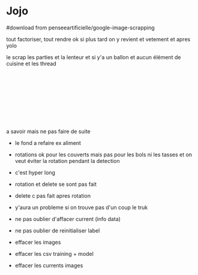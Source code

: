 # Jojo

#download from penseeartificielle/google-image-scrapping

tout factoriser, tout rendre ok si plus tard on y revient et vetement et apres yolo

le scrap les parties et la lenteur et si y'a un ballon et aucun élément de cuisine et les thread

















<br><br><br><br><br><br><br><br>

a savoir mais ne pas faire de suite

 - le fond a refaire ex aliment
 
 - rotations ok pour les couverts mais pas pour les bols ni les tasses et on veut éviter la rotation pendant la detection

 - c'est hyper long
 
 - rotation et delete se sont pas fait

 - delete c pas fait apres rotation 

 - y'aura un probleme si on trouve pas d'un coup le truk

 - ne pas oublier d'affacer current (info data)
 
 - ne pas oublier de reinitialiser label
 
 - effacer les images
 
 - effacer les csv training + model
 
 - effacer les currents images
